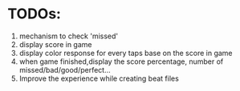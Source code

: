 
# TODOs:

1. mechanism to check 'missed'
2. display score in game
3. display color response for every taps base on the score in game
4. when game finished,display the score percentage, number of missed/bad/good/perfect...
5. Improve the experience while creating beat files